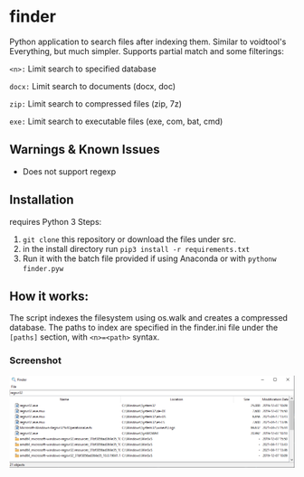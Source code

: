 # finder

Python application to search files after indexing them. Similar to voidtool's Everything, but much simpler. Supports partial match and some filterings:

`<n>:` Limit search to specified database

`docx:` Limit search to documents (docx, doc)

`zip:` Limit search to compressed files (zip, 7z)

`exe:` Limit search to executable files (exe, com, bat, cmd)


## Warnings & Known Issues
- Does not support regexp

## Installation
requires Python 3 
Steps:
1. `git clone` this repository or download the files under src.
2. in the install directory run `pip3 install -r requirements.txt`
3. Run it with the batch file provided if using Anaconda or with `pythonw finder.pyw` 

## How it works:

The script indexes the filesystem using os.walk and creates a compressed database.
The paths to index are specified in the finder.ini file under the `[paths]` section, with `<n>=<path>` syntax.



### Screenshot
<img src="/img/finder.png" alt="Finder screenshot" width="600"/>



